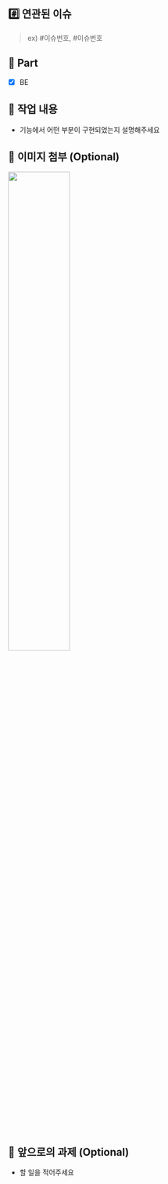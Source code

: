 ## #️⃣ 연관된 이슈

> ex) #이슈번호, #이슈번호

## 🔘 Part

- [x] BE

## 🔎 작업 내용

- 기능에서 어떤 부분이 구현되었는지 설명해주세요

## 🌄 이미지 첨부 **(Optional)**

<img src="파일주소" width="50%" height="50%"/>

## 🔧 앞으로의 과제 **(Optional)**

- 할 일을 적어주세요

